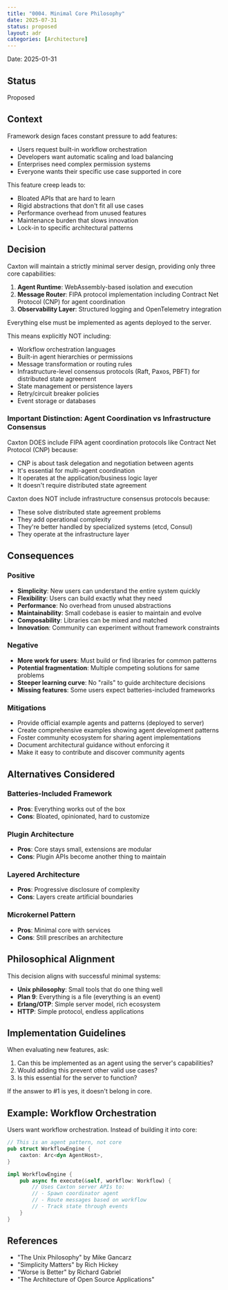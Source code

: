 ```yaml
---
title: "0004. Minimal Core Philosophy"
date: 2025-07-31
status: proposed
layout: adr
categories: [Architecture]
---
```


Date: 2025-01-31

## Status

Proposed

## Context

Framework design faces constant pressure to add features:

- Users request built-in workflow orchestration
- Developers want automatic scaling and load balancing
- Enterprises need complex permission systems
- Everyone wants their specific use case supported in core

This feature creep leads to:

- Bloated APIs that are hard to learn
- Rigid abstractions that don't fit all use cases
- Performance overhead from unused features
- Maintenance burden that slows innovation
- Lock-in to specific architectural patterns

## Decision

Caxton will maintain a strictly minimal server design, providing only three core
capabilities:

1. **Agent Runtime**: WebAssembly-based isolation and execution
2. **Message Router**: FIPA protocol implementation including Contract Net
   Protocol (CNP) for agent coordination
3. **Observability Layer**: Structured logging and OpenTelemetry integration

Everything else must be implemented as agents deployed to the server.

This means explicitly NOT including:

- Workflow orchestration languages
- Built-in agent hierarchies or permissions
- Message transformation or routing rules
- Infrastructure-level consensus protocols (Raft, Paxos, PBFT) for distributed
  state agreement
- State management or persistence layers
- Retry/circuit breaker policies
- Event storage or databases

### Important Distinction: Agent Coordination vs Infrastructure Consensus

Caxton DOES include FIPA agent coordination protocols like Contract Net Protocol
(CNP) because:

- CNP is about task delegation and negotiation between agents
- It's essential for multi-agent coordination
- It operates at the application/business logic layer
- It doesn't require distributed state agreement

Caxton does NOT include infrastructure consensus protocols because:

- These solve distributed state agreement problems
- They add operational complexity
- They're better handled by specialized systems (etcd, Consul)
- They operate at the infrastructure layer

## Consequences

### Positive

- **Simplicity**: New users can understand the entire system quickly
- **Flexibility**: Users can build exactly what they need
- **Performance**: No overhead from unused abstractions
- **Maintainability**: Small codebase is easier to maintain and evolve
- **Composability**: Libraries can be mixed and matched
- **Innovation**: Community can experiment without framework constraints

### Negative

- **More work for users**: Must build or find libraries for common patterns
- **Potential fragmentation**: Multiple competing solutions for same problems
- **Steeper learning curve**: No "rails" to guide architecture decisions
- **Missing features**: Some users expect batteries-included frameworks

### Mitigations

- Provide official example agents and patterns (deployed to server)
- Create comprehensive examples showing agent development patterns
- Foster community ecosystem for sharing agent implementations
- Document architectural guidance without enforcing it
- Make it easy to contribute and discover community agents

## Alternatives Considered

### Batteries-Included Framework

- **Pros**: Everything works out of the box
- **Cons**: Bloated, opinionated, hard to customize

### Plugin Architecture

- **Pros**: Core stays small, extensions are modular
- **Cons**: Plugin APIs become another thing to maintain

### Layered Architecture

- **Pros**: Progressive disclosure of complexity
- **Cons**: Layers create artificial boundaries

### Microkernel Pattern

- **Pros**: Minimal core with services
- **Cons**: Still prescribes an architecture

## Philosophical Alignment

This decision aligns with successful minimal systems:

- **Unix philosophy**: Small tools that do one thing well
- **Plan 9**: Everything is a file (everything is an event)
- **Erlang/OTP**: Simple server model, rich ecosystem
- **HTTP**: Simple protocol, endless applications

## Implementation Guidelines

When evaluating new features, ask:

1. Can this be implemented as an agent using the server's capabilities?
2. Would adding this prevent other valid use cases?
3. Is this essential for the server to function?

If the answer to #1 is yes, it doesn't belong in core.

## Example: Workflow Orchestration

Users want workflow orchestration. Instead of building it into core:

```rust
// This is an agent pattern, not core
pub struct WorkflowEngine {
    caxton: Arc<dyn AgentHost>,
}

impl WorkflowEngine {
    pub async fn execute(&self, workflow: Workflow) {
        // Uses Caxton server APIs to:
        // - Spawn coordinator agent
        // - Route messages based on workflow
        // - Track state through events
    }
}
```

## References

- "The Unix Philosophy" by Mike Gancarz
- "Simplicity Matters" by Rich Hickey
- "Worse is Better" by Richard Gabriel
- "The Architecture of Open Source Applications"
